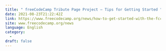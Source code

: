 ```yaml
---
title: " freeCodeCamp Tribute Page Project – Tips for Getting Started "
date: 2021-08-23T21:22:42Z
link: https://www.freecodecamp.org/news/how-to-get-started-with-the-fcc-tribute-page/?utm_medium=RSS&utm_source=news.12bit.vn
site: www.freecodecamp.org/news
language: English
category:
  -   
draft: false
---
```

